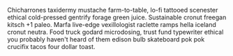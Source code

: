 Chicharrones taxidermy mustache farm-to-table, lo-fi tattooed scenester ethical cold-pressed gentrify forage green juice. Sustainable cronut freegan kitsch +1 paleo. Marfa live-edge vexillologist raclette ramps hella iceland cronut neutra. Food truck godard microdosing, trust fund typewriter ethical you probably haven't heard of them edison bulb skateboard pok pok crucifix tacos four dollar toast.